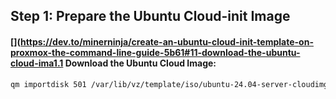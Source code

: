 
## Step 1: Prepare the Ubuntu Cloud-init Image

#### [](https://dev.to/minerninja/create-an-ubuntu-cloud-init-template-on-proxmox-the-command-line-guide-5b61#11-download-the-ubuntu-cloud-ima1.1 Download the Ubuntu Cloud Image:
```bash
qm importdisk 501 /var/lib/vz/template/iso/ubuntu-24.04-server-cloudimg-amd64.img local-lvm
```

```
```
